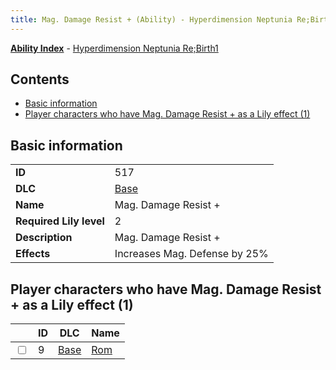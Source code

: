 ```yaml
---
title: Mag. Damage Resist + (Ability) - Hyperdimension Neptunia Re;Birth1
---
```


[**Ability Index**](/neptunia/rb1/ability/index.html) - [Hyperdimension Neptunia Re;Birth1](/neptunia/rb1)

## Contents

- [Basic information](#basic-information)
- [Player characters who have Mag. Damage Resist + as a Lily effect (1)](#player-characters-who-have-mag-damage-resist-as-a-lily-effect-1)

## Basic information

|   |   |
| -- | -- |
| **ID** | 517 |
| **DLC** | [Base](/neptunia/rb1/dlc/1-base.html) |
| **Name** | Mag. Damage Resist + |
| **Required Lily level** | 2 |
| **Description** | Mag. Damage Resist + |
| **Effects** | Increases Mag. Defense by 25% |


## Player characters who have Mag. Damage Resist + as a Lily effect (1)

|    | ID | DLC | Name |
| -- | -- | --- | ---- |
| <input type="checkbox" id="rb1-player-1-9" class="trackbox" /> | 9 | [Base](/neptunia/rb1/dlc/1-base.html) | [Rom](/neptunia/rb1/player/1-9-rom.html) |
